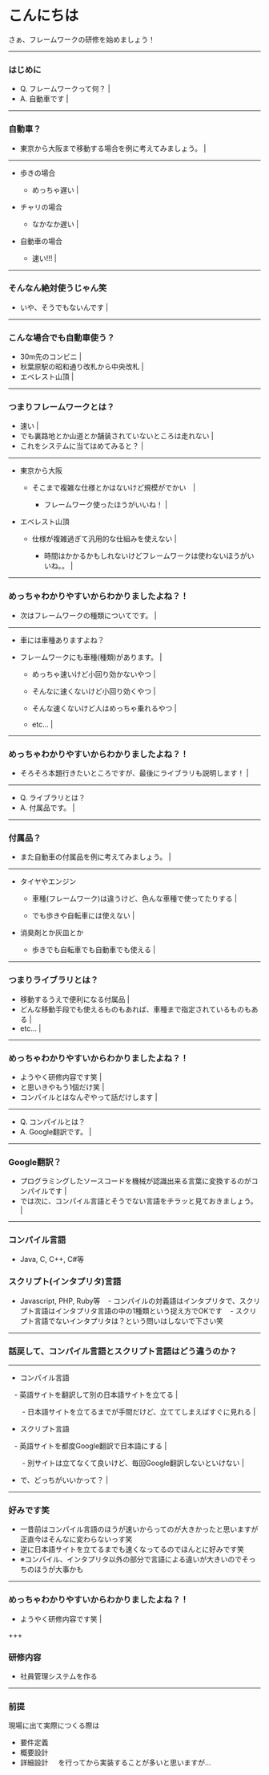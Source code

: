 # こんにちは

さぁ、フレームワークの研修を始めましょう！

---

### はじめに

- Q. フレームワークって何？ |
- A. 自動車です |

---

### 自動車？

- 東京から大阪まで移動する場合を例に考えてみましょう。 |

---

- 歩きの場合

    - めっちゃ遅い |

- チャリの場合

    - なかなか遅い |

- 自動車の場合

    - 速い!!! |

---

### そんなん絶対使うじゃん笑

- いや、そうでもないんです |

---

### こんな場合でも自動車使う？

- 30m先のコンビニ |
- 秋葉原駅の昭和通り改札から中央改札 |
- エベレスト山頂 |

---

### つまりフレームワークとは？

- 速い |
- でも裏路地とか山道とか舗装されていないところは走れない |
- これをシステムに当てはめてみると？ |

---

- 東京から大阪

    - そこまで複雑な仕様とかはないけど規模がでかい　|

        - フレームワーク使ったほうがいいね！ |

- エベレスト山頂

    - 仕様が複雑過ぎて汎用的な仕組みを使えない |

        - 時間はかかるかもしれないけどフレームワークは使わないほうがいいね。。 |

---

### めっちゃわかりやすいからわかりましたよね？！

- 次はフレームワークの種類についてです。 |

---

- 車には車種ありますよね？

- フレームワークにも車種(種類)があります。 |

    - めっちゃ速いけど小回り効かないやつ |

    - そんなに速くないけど小回り効くやつ |

    - そんな速くないけど人はめっちゃ乗れるやつ |

    - etc... |

---

### めっちゃわかりやすいからわかりましたよね？！

- そろそろ本題行きたいところですが、最後にライブラリも説明します！ |

---

- Q. ライブラリとは？
- A. 付属品です。 |

---

### 付属品？

- また自動車の付属品を例に考えてみましょう。 |

---

- タイヤやエンジン

    - 車種(フレームワーク)は違うけど、色んな車種で使ってたりする |

    - でも歩きや自転車には使えない |

- 消臭剤とか灰皿とか

    - 歩きでも自転車でも自動車でも使える |

---

### つまりライブラリとは？

- 移動するうえで便利になる付属品 |
- どんな移動手段でも使えるものもあれば、車種まで指定されているものもある |
- etc... |

---

### めっちゃわかりやすいからわかりましたよね？！

- ようやく研修内容です笑 |
- と思いきやもう1個だけ笑 |
- コンパイルとはなんぞやって話だけします |

---

- Q. コンパイルとは？
- A. Google翻訳です。 |

---

### Google翻訳？

- プログラミングしたソースコードを機械が認識出来る言葉に変換するのがコンパイルです |
- では次に、コンパイル言語とそうでない言語をチラッと見ておきましょう。 |

---

### コンパイル言語

- Java, C, C++, C#等

### スクリプト(インタプリタ)言語

- Javascript, PHP, Ruby等
    - コンパイルの対義語はインタプリタで、スクリプト言語はインタプリタ言語の中の1種類という捉え方でOKです
    - スクリプト言語でないインタプリタは？という問いはしないで下さい笑

---

### 話戻して、コンパイル言語とスクリプト言語はどう違うのか？

---

- コンパイル言語

    - 英語サイトを翻訳して別の日本語サイトを立てる |

        - 日本語サイトを立てるまでが手間だけど、立ててしまえばすぐに見れる |

- スクリプト言語

    - 英語サイトを都度Google翻訳で日本語にする |

        - 別サイトは立てなくて良いけど、毎回Google翻訳しないといけない |

- で、どっちがいいかって？ |

---

### 好みです笑

- 一昔前はコンパイル言語のほうが速いからってのが大きかったと思いますが正直今はそんなに変わらないっす笑
- 逆に日本語サイトを立てるまでも速くなってるのでほんとに好みです笑
- ※コンパイル、インタプリタ以外の部分で言語による違いが大きいのでそっちのほうが大事かも

---

### めっちゃわかりやすいからわかりましたよね？！

- ようやく研修内容です笑 |

+++

### 研修内容

- 社員管理システムを作る

---

### 前提

現場に出て実際につくる際は

- 要件定義
- 概要設計
- 詳細設計
    
を行ってから実装することが多いと思いますが...
    

